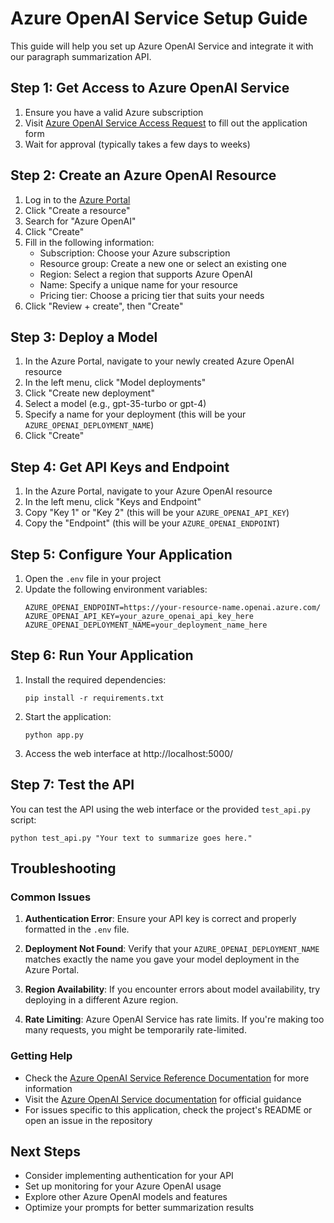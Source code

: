 # Azure OpenAI Service Setup Guide

This guide will help you set up Azure OpenAI Service and integrate it with our paragraph summarization API.

## Step 1: Get Access to Azure OpenAI Service

1. Ensure you have a valid Azure subscription
2. Visit [Azure OpenAI Service Access Request](https://aka.ms/oai/access) to fill out the application form
3. Wait for approval (typically takes a few days to weeks)

## Step 2: Create an Azure OpenAI Resource

1. Log in to the [Azure Portal](https://portal.azure.com/)
2. Click "Create a resource"
3. Search for "Azure OpenAI"
4. Click "Create"
5. Fill in the following information:
   - Subscription: Choose your Azure subscription
   - Resource group: Create a new one or select an existing one
   - Region: Select a region that supports Azure OpenAI
   - Name: Specify a unique name for your resource
   - Pricing tier: Choose a pricing tier that suits your needs
6. Click "Review + create", then "Create"

## Step 3: Deploy a Model

1. In the Azure Portal, navigate to your newly created Azure OpenAI resource
2. In the left menu, click "Model deployments"
3. Click "Create new deployment"
4. Select a model (e.g., gpt-35-turbo or gpt-4)
5. Specify a name for your deployment (this will be your `AZURE_OPENAI_DEPLOYMENT_NAME`)
6. Click "Create"

## Step 4: Get API Keys and Endpoint

1. In the Azure Portal, navigate to your Azure OpenAI resource
2. In the left menu, click "Keys and Endpoint"
3. Copy "Key 1" or "Key 2" (this will be your `AZURE_OPENAI_API_KEY`)
4. Copy the "Endpoint" (this will be your `AZURE_OPENAI_ENDPOINT`)

## Step 5: Configure Your Application

1. Open the `.env` file in your project
2. Update the following environment variables:
   ```
   AZURE_OPENAI_ENDPOINT=https://your-resource-name.openai.azure.com/
   AZURE_OPENAI_API_KEY=your_azure_openai_api_key_here
   AZURE_OPENAI_DEPLOYMENT_NAME=your_deployment_name_here
   ```

## Step 6: Run Your Application

1. Install the required dependencies:
   ```
   pip install -r requirements.txt
   ```

2. Start the application:
   ```
   python app.py
   ```

3. Access the web interface at http://localhost:5000/

## Step 7: Test the API

You can test the API using the web interface or the provided `test_api.py` script:

```
python test_api.py "Your text to summarize goes here."
```

## Troubleshooting

### Common Issues

1. **Authentication Error**: Ensure your API key is correct and properly formatted in the `.env` file.

2. **Deployment Not Found**: Verify that your `AZURE_OPENAI_DEPLOYMENT_NAME` matches exactly the name you gave your model deployment in the Azure Portal.

3. **Region Availability**: If you encounter errors about model availability, try deploying in a different Azure region.

4. **Rate Limiting**: Azure OpenAI Service has rate limits. If you're making too many requests, you might be temporarily rate-limited.

### Getting Help

- Check the [Azure OpenAI Service Reference Documentation](AZURE_OPENAI_REFERENCE.md) for more information
- Visit the [Azure OpenAI Service documentation](https://learn.microsoft.com/en-us/azure/ai-services/openai/) for official guidance
- For issues specific to this application, check the project's README or open an issue in the repository

## Next Steps

- Consider implementing authentication for your API
- Set up monitoring for your Azure OpenAI usage
- Explore other Azure OpenAI models and features
- Optimize your prompts for better summarization results
